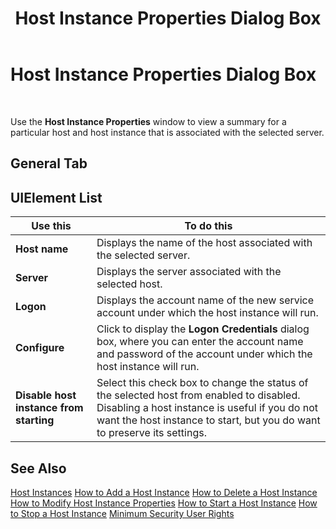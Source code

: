 ﻿---
title: Host Instance Properties Dialog Box
TOCTitle: Host Instance Properties Dialog Box
ms:assetid: 5e20a6c8-350e-45b9-9def-b70f3867765b
ms:mtpsurl: https://msdn.microsoft.com/en-us/library/Aa560403(v=BTS.80)
ms:contentKeyID: 51528368
ms.date: 08/30/2017
mtps_version: v=BTS.80
f1_keywords:
- bts10.admin.hostinstance.properties
---

# Host Instance Properties Dialog Box

 

Use the **Host Instance Properties** window to view a summary for a particular host and host instance that is associated with the selected server.

## General Tab

## UIElement List

<table>
<thead>
<tr class="header">
<th>Use this</th>
<th>To do this</th>
</tr>
</thead>
<tbody>
<tr class="odd">
<td><strong>Host name</strong></td>
<td>Displays the name of the host associated with the selected server.</td>
</tr>
<tr class="even">
<td><strong>Server</strong></td>
<td>Displays the server associated with the selected host.</td>
</tr>
<tr class="odd">
<td><strong>Logon</strong></td>
<td>Displays the account name of the new service account under which the host instance will run.</td>
</tr>
<tr class="even">
<td><strong>Configure</strong></td>
<td>Click to display the <strong>Logon Credentials</strong> dialog box, where you can enter the account name and password of the account under which the host instance will run.</td>
</tr>
<tr class="odd">
<td><strong>Disable host instance from starting</strong></td>
<td>Select this check box to change the status of the selected host from enabled to disabled. Disabling a host instance is useful if you do not want the host instance to start, but you do want to preserve its settings.</td>
</tr>
</tbody>
</table>


## See Also

[Host Instances](https://msdn.microsoft.com/en-us/library/aa560673\(v=bts.80\))  
[How to Add a Host Instance](https://msdn.microsoft.com/en-us/library/aa577483\(v=bts.80\))  
[How to Delete a Host Instance](https://msdn.microsoft.com/en-us/library/aa559563\(v=bts.80\))  
[How to Modify Host Instance Properties](https://msdn.microsoft.com/en-us/library/aa577841\(v=bts.80\))  
[How to Start a Host Instance](https://msdn.microsoft.com/en-us/library/aa577955\(v=bts.80\))  
[How to Stop a Host Instance](https://msdn.microsoft.com/en-us/library/aa547830\(v=bts.80\))  
[Minimum Security User Rights](https://msdn.microsoft.com/en-us/library/aa559845\(v=bts.80\))

